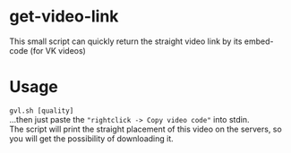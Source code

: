 # get-video-link
This small script can quickly return the straight video link by its embed-code (for VK videos)

# Usage
`gvl.sh [quality]`<br>
...then just paste the `"rightclick -> Copy video code"` into stdin.<br>
The script will print the straight placement of this video on the servers,
so you will get the possibility of downloading it.
